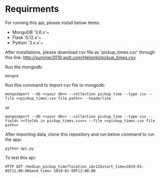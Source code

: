 # Requirments

For running this api, please install below items:
- MongoDB '3.6.x'~
- Flask '0.12.x'~
- Python '3.x.x'~


After installations, please download csv file as 'pickup_times.csv' through this link: http://summer2019.wolt.com/Helsinki/pickup_times.csv


Run the mongodb:
```
mongod
```


Run this command to import csv file to mongodb:
```
mongoimport --db <<your db>> --collection pickup_time --type csv --file <<pickup_times.csv file path>> --headerline
```
or
```
mongoimport --db <<your db>> --collection pickup_time --type csv --fields <<fields in pickup_times.csv>> --file <<pickup_times.csv file path>>
```


After importing data, clone this repository and run below command to run the app:
```
python api.py
```


To test this api:
```
HTTP GET /median_pickup_time?location_id=12&start_time=2019-01-09T11:00:00&end_time= 2019-01-09T12:00:00
```
